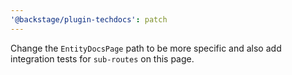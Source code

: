 ```yaml
---
'@backstage/plugin-techdocs': patch
---
```


Change the `EntityDocsPage` path to be more specific and also add integration tests for `sub-routes` on this page.
